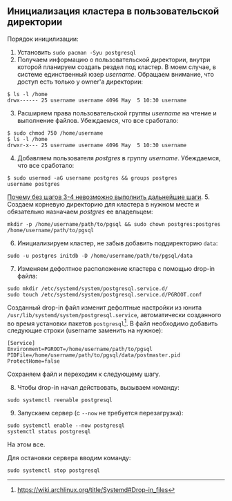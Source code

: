 ## Инициализация кластера в пользовательской директории

Порядок иницилизации:
1. Установить `sudo pacman -Syu postgresql`
2. Получаем информацию о пользовательской директории, внутри которой планируем создать рездел под кластер. В моем случае, в системе единственный юзер _username_. Обращаем внимание, что доступ есть только у owner'a директории:
```
$ ls -l /home
drwx------ 25 username username 4096 May  5 10:30 username
```
3. Расширяем права пользовательской группы _username_ на чтение и выполнение файлов. Убеждаемся, что все сработало:
```
$ sudo chmod 750 /home/username
$ ls -l /home
drwxr-x--- 25 username username 4096 May  5 10:30 username
```
4. Добавляем пользователя _postgres_ в группу _username_. Убеждаемся, что все сработало:
```
$ sudo usermod -aG username postgres && groups postgres
username postgres
```
[Почему без шагов 3-4 невозможно выполнить дальнейшие шаги](install_guide_nuances.md#важность-шагов-3-4). 
5. Создаем корневую директорию для кластера в нужном месте и обязательно назначаем _postgres_ ее владельцем:
```
mkdir -p /home/username/path/to/pgsql && sudo chown postgres:postgres /home/username/path/to/pgsql
```
6. Инициализируем кластер, не забыв добавить поддиректорию `data`:
```
sudo -u postgres initdb -D /home/username/path/to/pgsql/data
```
7. Изменяем дефолтное расположение кластера с помощью drop-in файла:
```
sudo mkdir /etc/systemd/system/postgresql.service.d/
sudo touch /etc/systemd/system/postgresql.service.d/PGROOT.conf
```
Созданный drop-in файл изменит дефолтные настройки из юнита `/usr/lib/systemd/system/postgresql.service`, автоматически созданного во время установки пакетов `postgresql`[^drop-in-examples]. В файл необходимо добавить следующие строки (username заменить на нужное):
```
[Service]
Environment=PGROOT=/home/username/path/to/pgsql
PIDFile=/home/username/path/to/pgsql/data/postmaster.pid
ProtectHome=false
```
Сохраняем файл и переходим к следующему шагу.

8. Чтобы drop-in начал действовать, вызываем команду:
```
sudo systemctl reenable postgresql
```
9. Запускаем сервер (с `--now` не требуется перезагрузка):
```
sudo systemctl enable --now postgresql
systemctl status postgresql
```

На этом все.

Для остановки сервера вводим команду:
```
sudo systemctl stop postgresql
```


[^drop-in-examples]: https://wiki.archlinux.org/title/Systemd#Drop-in_files
